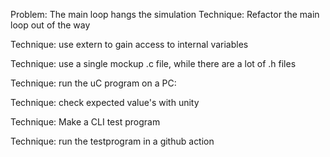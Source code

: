 Problem: The main loop hangs the simulation
Technique: Refactor the main loop out of the way

Technique: use extern to gain access to internal variables

Technique: use a single mockup .c file, while there are a lot of .h files

Technique: run the uC program on a PC:

Technique: check expected value's with unity

Technique: Make a CLI test program

Technique: run the testprogram in a github action
